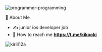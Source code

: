 ![programmer-programming](https://user-images.githubusercontent.com/45273279/168445585-ce15b33e-f945-4919-9f0a-0b95e7f5b26f.gif)

👾  About Me
   - ✍️  junior ios developer job
   - 💬 How to reach me **https://t.me/kikooki**
   
<p><img align="center" src="https://github-readme-streak-stats.herokuapp.com/?user=kirill12a&" alt="kirill12a" /></p>

